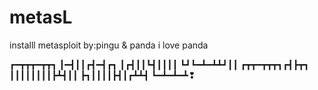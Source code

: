 # metasL
installl metasploit
by:pingu & panda
i love panda 

┏━┳┳┳━┳┳┓
┃━┫┃┃┏┫━┫┏┓
┃┏┫┃┃┗┫┃┃┃┃
┗┛┗━┻━┻┻┛┃┃
┏┳┳━┳┳┳┓┏┫┣┳┓
┃┃┃┃┃┃┃┃┣┻┫┃┃
┣┓┃┃┃┃┣┫┃┏┻┻┫
┗━┻━┻━┻❢
